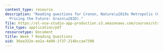 ```yaml
---
content_type: resource
description: "Reading questions for Cronon, Nature\u2019s Metropolis (Ch. 3 \u201C\
  Pricing the Future: Grain\u201D)."
file: https://ol-ocw-studio-app-production.s3.amazonaws.com/courses/sts-036-technology-and-nature-in-american-history-spring-2008/36ea332eee2a4e081f37214bccae7398_quest7.pdf
file_type: application/pdf
resourcetype: Document
title: Week 7 Reading Questions
uid: 36ea332e-ee2a-4e08-1f37-214bccae7398
---
```

